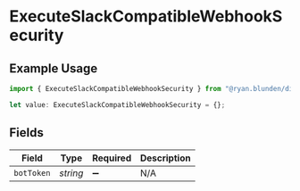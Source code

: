 # ExecuteSlackCompatibleWebhookSecurity

## Example Usage

```typescript
import { ExecuteSlackCompatibleWebhookSecurity } from "@ryan.blunden/discord-sdk/models/operations";

let value: ExecuteSlackCompatibleWebhookSecurity = {};
```

## Fields

| Field              | Type               | Required           | Description        |
| ------------------ | ------------------ | ------------------ | ------------------ |
| `botToken`         | *string*           | :heavy_minus_sign: | N/A                |